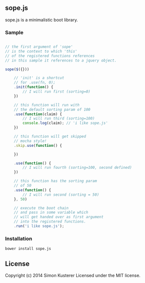 ## sope.js

sope.js is a minimalistic boot library.

### Sample

```javascript

// the first argument of 'sope'
// is the context to which 'this'
// of the registered functions references
// in this sample it references to a jquery object.

sope($({}))

    // 'init' is a shortcut
    // for .use(fn, 0);
    .init(function() {
        // I will run first (sorting=0)
    })

    // this function will run with
    // the default sorting param of 100
    .use(function(claim) {
        // I will run third (sorting=100)
        console.log(claim); // 'i like sope.js'
    })

    // this function will get skipped
    // mocha style!
    .skip.use(function() {

    })

    .use(function() {
        // I will run fourth (sorting=100, second defined)
    })

    // this function has the sorting param
    // of 50
    .use(function() {
        // I will run second (sorting = 50)
    }, 50)

    // execute the boot chain
    // and pass in some variable which
    // will get handed over as first argument
    // into the registered functions.
    .run('i like sope.js');

```

### Installation

```
bower install sope.js
```


## License
Copyright (c) 2014 Simon Kusterer
Licensed under the MIT license.